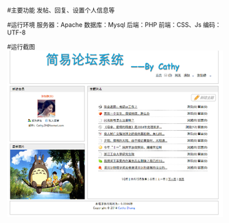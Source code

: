 #主要功能
发帖、回复、设置个人信息等

#运行环境
服务器：Apache
数据库：Mysql
后端：PHP
前端：CSS、Js
编码：UTF-8

#运行截图
![Preview](./preview.png)
